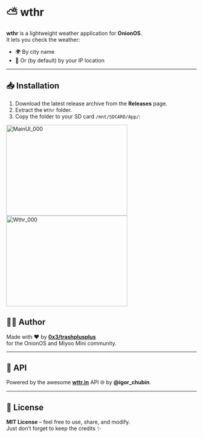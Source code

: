 # ⛅ wthr

**wthr** is a lightweight weather application for **OnionOS**.  
It lets you check the weather:  
- 🌍 By city name  
- 📡 Or (by default) by your IP location  

---

## 📥 Installation
1. Download the latest release archive from the **Releases** page.  
2. Extract the `Wthr` folder.  
3. Copy the folder to your SD card `/mnt/SDCARD/App/`:

<p float="left">
  <img width="320" height="240" alt="MainUI_000" src="https://github.com/user-attachments/assets/521d182f-fbd3-4c7a-a59d-3bf1af38fa34" />
  <img width="320" height="240" alt="Wthr_000" src="https://github.com/user-attachments/assets/d1c81652-8244-4367-b496-81df17ef1870" />
</p>


## 👨‍💻 Author
Made with ❤️ by **[0x3/trashplusplus](https://github.com/trashplusplus)**  
for the OnionOS and Miyoo Mini community.

---

## 🔌 API
Powered by the awesome **[wttr.in](https://wttr.in/)** API 🌐 by **@igor_chubin**.  

---


## 📜 License
**MIT License** – feel free to use, share, and modify.  
Just don’t forget to keep the credits ✨
